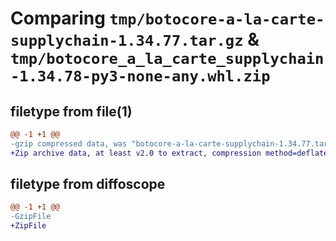 # Comparing `tmp/botocore-a-la-carte-supplychain-1.34.77.tar.gz` & `tmp/botocore_a_la_carte_supplychain-1.34.78-py3-none-any.whl.zip`

## filetype from file(1)

```diff
@@ -1 +1 @@
-gzip compressed data, was "botocore-a-la-carte-supplychain-1.34.77.tar", last modified: Thu Apr  4 01:01:25 2024, max compression
+Zip archive data, at least v2.0 to extract, compression method=deflate
```

## filetype from diffoscope

```diff
@@ -1 +1 @@
-GzipFile
+ZipFile
```


